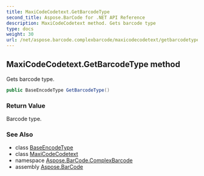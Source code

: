 ```yaml
---
title: MaxiCodeCodetext.GetBarcodeType
second_title: Aspose.BarCode for .NET API Reference
description: MaxiCodeCodetext method. Gets barcode type
type: docs
weight: 30
url: /net/aspose.barcode.complexbarcode/maxicodecodetext/getbarcodetype/
---
```

## MaxiCodeCodetext.GetBarcodeType method

Gets barcode type.

```csharp
public BaseEncodeType GetBarcodeType()
```

### Return Value

Barcode type.

### See Also

* class [BaseEncodeType](../../../aspose.barcode.generation/baseencodetype/)
* class [MaxiCodeCodetext](../)
* namespace [Aspose.BarCode.ComplexBarcode](../../maxicodecodetext/)
* assembly [Aspose.BarCode](../../../)



